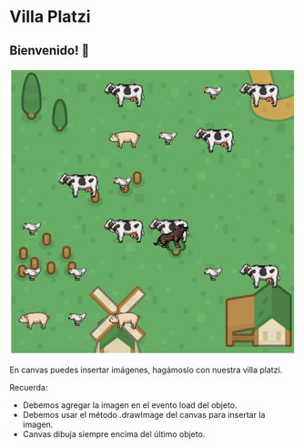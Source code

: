 # Villa Platzi

## Bienvenido! 👋

![Desktop preview](./design/desktop-preview.png)

En canvas puedes insertar imágenes, hagámoslo con nuestra villa platzi.

Recuerda:

- Debemos agregar la imagen en el evento load del objeto.
- Debemos usar el método .drawImage del canvas para insertar la imagen.
- Canvas dibuja siempre encima del último objeto.